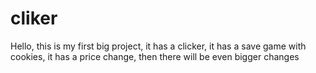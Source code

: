 # cliker
Hello, this is my first big project, it has a clicker, it has a save game with cookies, it has a price change, then there will be even bigger changes
